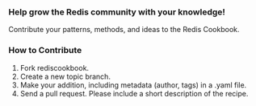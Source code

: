 ### Help grow the Redis community with your knowledge!

Contribute your patterns, methods, and ideas to the Redis Cookbook.

### How to Contribute

1) Fork rediscookbook.
2) Create a new topic branch.
3) Make your addition, including metadata (author, tags) in a .yaml file.
4) Send a pull request. Please include a short description of the recipe.
